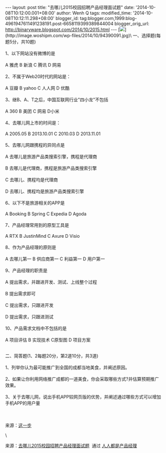 --- layout: post title: "去哪儿2015校园招聘产品经理面试题" date:
'2014-10-08T10:12:00.001+08:00' author: Wenh Q tags: modified\_time:
'2014-10-08T10:12:11.298+08:00' blogger\_id:
tag:blogger.com,1999:blog-4961947611491238191.post-6658119399389844004
blogger\_orig\_url: http://binaryware.blogspot.com/2014/10/2015.html ---
[![](https://images-blogger-opensocial.googleusercontent.com/gadgets/proxy?url=http%3A%2F%2Fimage.woshipm.com%2Fwp-files%2F2014%2F10%2F94390091.jpg&container=blogger&gadget=a&rewriteMime=image%2F*)](http://image.woshipm.com/wp-files/2014/10/94390091.jpg)\
一、选择题(每题5分，共10题)\
\
1、以下网站没有微博的是\
\
A 雅虎 B 新浪 C 腾讯 D 网易\
\
2、不属于Web20时代的网站是：\
\
A 豆瓣 B yahoo C 人人网 D 优酷\
\
3、继B、A、T之后，中国互联网行业"四小龙"不包括\
\
A 360 B 美团 C 网易 D小米\
\
4、去哪儿网上市的时间是：\
\
A 2005.05 B 2013.10.01 C 2010.03 D 2013.11.01\
\
5、去哪儿网跟携程的异同点是\
\
A 去哪儿是旅游产品类搜索引擎，携程是代理商\
\
B 去哪儿是代理商，携程是旅游产品类搜索引擎\
\
C 去哪儿、携程均是代理商\
\
D 去哪儿、携程均是旅游产品类搜索引擎\
\
6、以下不是旅游相关的APP是\
\
A Booking B Spring C Expedia D Agoda\
\
7、产品经理常用到的原型工具是\
\
A RTX B JustinMind C Axure D Visio\
\
8、作为产品经理的原则是\
\
A 去哪儿第一 B 供应商第一 C 利益第一 D 用户第一\
\
9、产品经理的职责是\
\
A 提出需求，并跟进开发、测试、上线整个过程\
\
B 提出需求即可\
\
C 提出需求，只跟进开发\
\
D 提出需求，只跟进测试\
\
10、产品需求文档中不包括的是\
\
A 项目评估 B 实现技术 C原型图 D 项目方案
<div>

\
二、简答题(1、2每题20分，第2道10分，共3道)\
\
1、列举你认为最可能推广到全国的成都当地美食，并阐述原因。\
\
2、如果让你利用网络推广成都的一道美食，你会采取哪些方式?并估算预期推广效果。\
\
3、关于去哪儿网，说出手机APP较网页版的优势，并阐述通过哪些方式可以增加手机APP的用户量\
\
\
\
来源：[这一步](http://bbs.zheyibu.com/showtopic-4918.aspx?nj?april)

</div>

<div>

\

</div>

<div>

来源：[去哪儿2015校园招聘产品经理面试题](http://www.woshipm.com/zhichang/110234.html)  通过 [人人都是产品经理](http://www.woshipm.com/)

</div>
